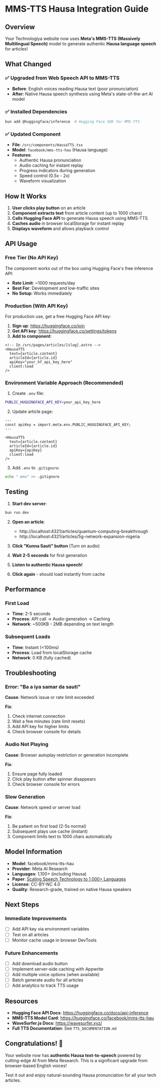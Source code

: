 # MMS-TTS Hausa Integration Guide

## Overview

Your Technologiya website now uses **Meta's MMS-TTS (Massively Multilingual Speech)** model to generate authentic **Hausa language speech** for articles!

## What Changed

### ✅ Upgraded from Web Speech API to MMS-TTS
- **Before**: English voices reading Hausa text (poor pronunciation)
- **After**: Native Hausa speech synthesis using Meta's state-of-the-art AI model

### ✅ Installed Dependencies
```bash
bun add @huggingface/inference  # Hugging Face SDK for MMS-TTS
```

### ✅ Updated Component
- **File**: `/src/components/HausaTTS.tsx`
- **Model**: `facebook/mms-tts-hau` (Hausa language)
- **Features**:
  - Authentic Hausa pronunciation
  - Audio caching for instant replay
  - Progress indicators during generation
  - Speed control (0.5x - 2x)
  - Waveform visualization

## How It Works

1. **User clicks play button** on an article
2. **Component extracts text** from article content (up to 1000 chars)
3. **Calls Hugging Face API** to generate Hausa speech using MMS-TTS
4. **Caches audio** in browser localStorage for instant replay
5. **Displays waveform** and allows playback control

## API Usage

### Free Tier (No API Key)
The component works out of the box using Hugging Face's free inference API:
- **Rate Limit**: ~1000 requests/day
- **Best For**: Development and low-traffic sites
- **No Setup**: Works immediately

### Production (With API Key)
For production use, get a free Hugging Face API key:

1. **Sign up**: https://huggingface.co/join
2. **Get API key**: https://huggingface.co/settings/tokens
3. **Add to component**:

```astro
<!-- In /src/pages/articles/[slug].astro -->
<HausaTTS 
  text={article.content} 
  articleId={article.id}
  apiKey="your_hf_api_key_here"
  client:load 
/>
```

### Environment Variable Approach (Recommended)

1. Create `.env` file:
```bash
PUBLIC_HUGGINGFACE_API_KEY=your_api_key_here
```

2. Update article page:
```astro
---
const apiKey = import.meta.env.PUBLIC_HUGGINGFACE_API_KEY;
---

<HausaTTS 
  text={article.content} 
  articleId={article.id}
  apiKey={apiKey}
  client:load 
/>
```

3. Add `.env` to `.gitignore`:
```bash
echo ".env" >> .gitignore
```

## Testing

1. **Start dev server**:
```bash
bun run dev
```

2. **Open an article**:
   - http://localhost:4321/articles/quantum-computing-breakthrough
   - http://localhost:4321/articles/5g-network-expansion-nigeria

3. **Click "Kunna Sauti" button** (Turn on audio)

4. **Wait 2-5 seconds** for first generation

5. **Listen to authentic Hausa speech!**

6. **Click again** - should load instantly from cache

## Performance

### First Load
- **Time**: 2-5 seconds
- **Process**: API call → Audio generation → Caching
- **Network**: ~500KB - 2MB depending on text length

### Subsequent Loads
- **Time**: Instant (<100ms)
- **Process**: Load from localStorage cache
- **Network**: 0 KB (fully cached)

## Troubleshooting

### Error: "Ba a iya samar da sauti"

**Cause**: Network issue or rate limit exceeded

**Fix**:
1. Check internet connection
2. Wait a few minutes (rate limit resets)
3. Add API key for higher limits
4. Check browser console for details

### Audio Not Playing

**Cause**: Browser autoplay restriction or generation incomplete

**Fix**:
1. Ensure page fully loaded
2. Click play button after spinner disappears
3. Check browser console for errors

### Slow Generation

**Cause**: Network speed or server load

**Fix**:
1. Be patient on first load (2-5s normal)
2. Subsequent plays use cache (instant)
3. Component limits text to 1000 chars automatically

## Model Information

- **Model**: facebook/mms-tts-hau
- **Provider**: Meta AI Research
- **Languages**: 1,100+ (including Hausa)
- **Paper**: [Scaling Speech Technology to 1,000+ Languages](https://arxiv.org/abs/2305.13516)
- **License**: CC-BY-NC 4.0
- **Quality**: Research-grade, trained on native Hausa speakers

## Next Steps

### Immediate Improvements
- [ ] Add API key via environment variables
- [ ] Test on all articles
- [ ] Monitor cache usage in browser DevTools

### Future Enhancements
- [ ] Add download audio button
- [ ] Implement server-side caching with Appwrite
- [ ] Add multiple voice options (when available)
- [ ] Batch generate audio for all articles
- [ ] Add analytics to track TTS usage

## Resources

- **Hugging Face API Docs**: https://huggingface.co/docs/api-inference
- **MMS-TTS Model Card**: https://huggingface.co/facebook/mms-tts-hau
- **WaveSurfer.js Docs**: https://wavesurfer.xyz/
- **Full TTS Documentation**: See `TTS_DOCUMENTATION.md`

## Congratulations! 🎉

Your website now has **authentic Hausa text-to-speech** powered by cutting-edge AI from Meta Research. This is a significant upgrade from browser-based English voices!

Test it out and enjoy natural-sounding Hausa pronunciation for all your tech articles.
